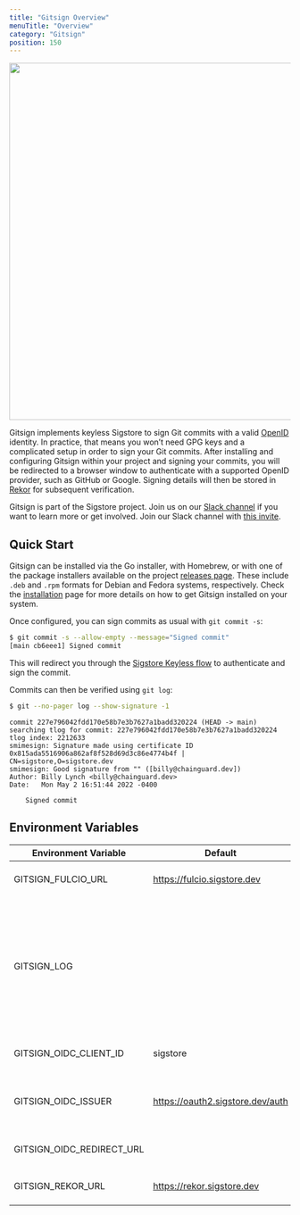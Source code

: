 ```yaml
---
title: "Gitsign Overview"
menuTitle: "Overview"
category: "Gitsign"
position: 150
---
```


<img src="/sigstore_overview_v1.jpg" class="light-img" width="1280" height="640" alt=""/>

Gitsign implements keyless Sigstore to sign Git commits with a valid [OpenID](https://openid.net/connect/) identity.
In practice, that means you won’t need GPG keys and a complicated setup in order to sign your Git commits. After installing and configuring Gitsign within your project and signing your commits, you will be redirected to a browser window to authenticate with a supported OpenID provider, such as GitHub or Google. Signing details will then be stored in [Rekor](/rekor/overview) for subsequent verification.

Gitsign is part of the Sigstore project. Join us on our [Slack channel](https://sigstore.slack.com/) if you want to learn more or get involved. Join our Slack channel with [this invite](https://links.sigstore.dev/slack-invite).

## Quick Start

Gitsign can be installed via the Go installer, with Homebrew, or with one of the package installers available on the project [releases page](https://github.com/sigstore/gitsign/releases). These include  `.deb` and `.rpm` formats for Debian and Fedora systems, respectively. Check the [installation](/gitsign/installation) page for more details on how to get Gitsign installed on your system.

Once configured, you can sign commits as usual with `git commit -s`:

```sh
$ git commit -s --allow-empty --message="Signed commit"
[main cb6eee1] Signed commit
```

This will redirect you through the [Sigstore Keyless flow](/cosign/openid_signing) to authenticate and sign the commit.

Commits can then be verified using `git log`:

```sh
$ git --no-pager log --show-signature -1
```

```console
commit 227e796042fdd170e58b7e3b7627a1badd320224 (HEAD -> main)
searching tlog for commit: 227e796042fdd170e58b7e3b7627a1badd320224
tlog index: 2212633
smimesign: Signature made using certificate ID 0x815ada5516906a862af8f528d69d3c86e4774b4f | CN=sigstore,O=sigstore.dev
smimesign: Good signature from "" ([billy@chainguard.dev])
Author: Billy Lynch <billy@chainguard.dev>
Date:   Mon May 2 16:51:44 2022 -0400

    Signed commit
```

## Environment Variables

| Environment Variable      | Default                          | Description                                                                                                   |
| ------------------------- | -------------------------------- | ------------------------------------------------------------------------------------------------------------- |
| GITSIGN_FULCIO_URL        | https://fulcio.sigstore.dev      | Address of Fulcio server                                                                                      |
| GITSIGN_LOG               |                                  | Path to log status output. Helpful for debugging, since Git will not forward stderr output to user terminals. |
| GITSIGN_OIDC_CLIENT_ID    | sigstore                         | OIDC client ID for application                                                                                |
| GITSIGN_OIDC_ISSUER       | https://oauth2.sigstore.dev/auth | OIDC provider to be used to issue ID token                                                                    |
| GITSIGN_OIDC_REDIRECT_URL |                                  | OIDC Redirect URL                                                                                             |
| GITSIGN_REKOR_URL         | https://rekor.sigstore.dev       | Address of Rekor server                                                                                       |
